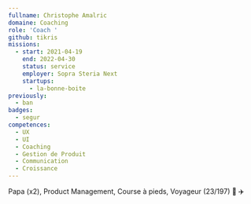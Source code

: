 ```yaml
---
fullname: Christophe Amalric
domaine: Coaching
role: 'Coach '
github: tikris
missions:
  - start: 2021-04-19
    end: 2022-04-30
    status: service
    employer: Sopra Steria Next
    startups:
      - la-bonne-boite
previously:
  - ban
badges:
  - segur
competences:
  - UX
  - UI
  - Coaching
  - Gestion de Produit
  - Communication
  - Croissance
---
```

Papa (x2), Product Management, Course à pieds, Voyageur (23/197) 🚀 ✈️